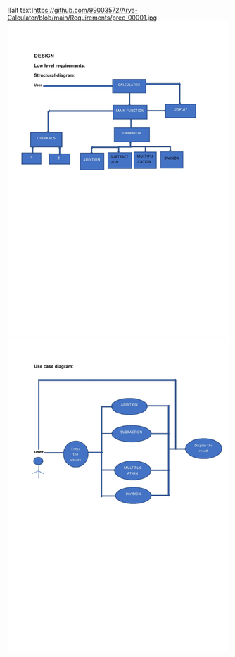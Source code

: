 ![alt text]https://github.com/99003572/Arya-Calculator/blob/main/Requirements/pree_00001.jpg
![alt text](https://github.com/99003572/Arya-Calculator/blob/main/Requirements/pree1(1)-page0001(1).jpg)
![alt text](https://github.com/99003572/Arya-Calculator/blob/main/Requirements/pree1(1)-page0002.jpg)
